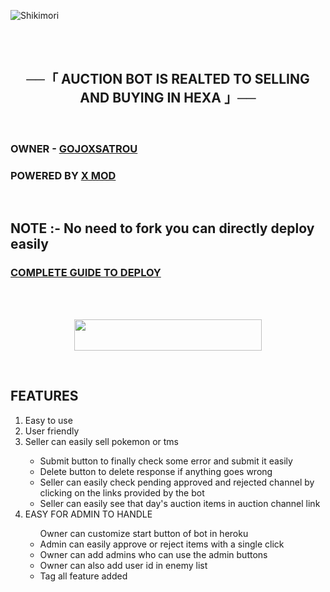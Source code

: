 ![Shikimori](https://telegra.ph/file/ba2907d2685f82e9b8f98.png)

<br>
<br>
<h2 align="center">
    ──「 AUCTION BOT IS REALTED TO SELLING AND BUYING IN HEXA 」──
</h2>
<br>
<h3>
OWNER - <a href = "https://t.me/gojoxsatrou">GOJOXSATROU </a>
</h3>
<h3>
POWERED BY <a href = "https://t.me/xmodnews">X MOD</a>
</h3>
<br>
<h2>
NOTE :- No need to fork you can directly deploy easily</h2>
<h3> <a href = "https://telegra.ph/AUCTION-BOT-09-06"> COMPLETE GUIDE TO DEPLOY
</h3>
<br>


<br>
<p align="center"><a href="https://heroku.com/deploy?template=https://github.com/usaop33/auctionbot"> <img src="https://img.shields.io/badge/Deploy%20To%20Heroku-black?style=for-the-badge&logo=heroku" width="300" height="50"/></a></p>


<br><h2>FEATURES</h2> <ol type="1">
<li>Easy to use</li>
<li>User friendly</li>

<li>Seller can easily sell pokemon or tms</li><ul>
<li>Submit button to finally check some error and submit it easily</li>
<li>Delete button to delete response if anything goes wrong</li>
<li>Seller can easily check pending approved and rejected channel by clicking on the links provided by the bot</li>
<li>Seller can easily see that day's auction items in auction channel link</li></ul>

<li>EASY FOR ADMIN TO HANDLE</li><ul>
</li>Owner can customize start button of bot in heroku</li>
<li>Admin can easily approve or reject items with a single click</li>
<li>Owner can add admins who can use the admin buttons</li>
<li>Owner can also add user id in enemy list</li>
<li>Tag all feature added</li></ul><ol>

